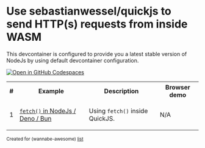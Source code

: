 #  Use sebastianwessel/quickjs to send HTTP(s) requests from inside WASM

This devcontainer is configured to provide you a latest stable version of NodeJs by using default devcontainer configuration.

[![Open in GitHub Codespaces](https://github.com/codespaces/badge.svg)](https://codespaces.new/wasm-outbound-http-examples/sebastianwessel-quickjs)

<table>
<tr>
<th>#</th>
<th>Example</th>
<th>Description</th>
<th>Browser demo</th>
</tr>
<tr>
<td>1</td>
<td>

[`fetch()` in NodeJs / Deno / Bun](node/README.md)

</td>
<td>

Using `fetch()` inside QuickJS.

</td>
<td>

N/A

</td>
</tr>
</table>

<sub>Created for (wannabe-awesome) [list](https://github.com/vasilev/HTTP-request-from-inside-WASM)</sub>
